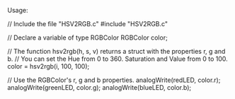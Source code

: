 Usage:

// Include the file "HSV2RGB.c"
#include "HSV2RGB.c"

// Declare a variable of type RGBColor
RGBColor color;

// The function hsv2rgb(h, s, v) returns a struct with the properties r, g and b.
// You can set the Hue from 0 to 360. Saturation and Value from 0 to 100.
color = hsv2rgb(i, 100, 100);

// Use the RGBColor's r, g and b properties.
analogWrite(redLED, color.r);
analogWrite(greenLED, color.g);
analogWrite(blueLED, color.b);